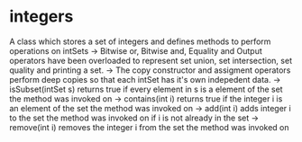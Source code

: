 # integers

A class which stores a set of integers and defines methods to perform operations on intSets
-> Bitwise or, Bitwise and, Equality and Output operators have been overloaded to represent
  set union, set intersection, set quality and printing a set.
-> The copy constructor and assigment operators perform deep copies so that each intSet has
  it's own indepedent data.
-> isSubset(intSet s) returns true if every element in s is a element of the set the method 
  was invoked on
-> contains(int i) returns true if the integer i is an element of the set the method was
  invoked on
-> add(int i) adds integer i to the set the method was invoked on if i is not already in the set
-> remove(int i) removes the integer i from the set the method was invoked on
